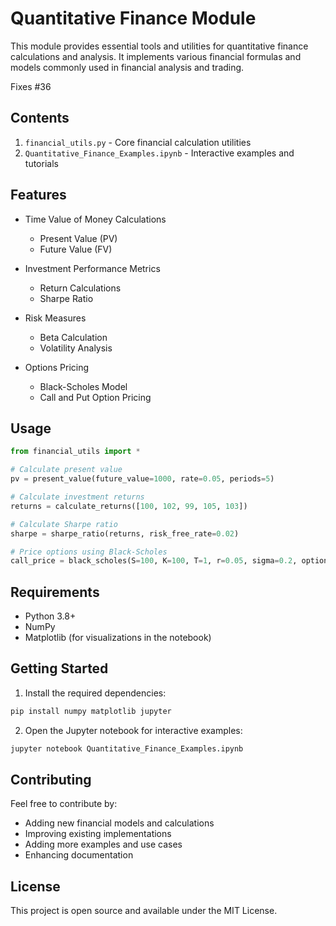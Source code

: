 # Quantitative Finance Module

This module provides essential tools and utilities for quantitative finance calculations and analysis. It implements various financial formulas and models commonly used in financial analysis and trading.

Fixes #36

## Contents

1. `financial_utils.py` - Core financial calculation utilities
2. `Quantitative_Finance_Examples.ipynb` - Interactive examples and tutorials

## Features

- Time Value of Money Calculations
  - Present Value (PV)
  - Future Value (FV)

- Investment Performance Metrics
  - Return Calculations
  - Sharpe Ratio

- Risk Measures
  - Beta Calculation
  - Volatility Analysis

- Options Pricing
  - Black-Scholes Model
  - Call and Put Option Pricing

## Usage

```python
from financial_utils import *

# Calculate present value
pv = present_value(future_value=1000, rate=0.05, periods=5)

# Calculate investment returns
returns = calculate_returns([100, 102, 99, 105, 103])

# Calculate Sharpe ratio
sharpe = sharpe_ratio(returns, risk_free_rate=0.02)

# Price options using Black-Scholes
call_price = black_scholes(S=100, K=100, T=1, r=0.05, sigma=0.2, option_type='call')
```

## Requirements

- Python 3.8+
- NumPy
- Matplotlib (for visualizations in the notebook)

## Getting Started

1. Install the required dependencies:
```bash
pip install numpy matplotlib jupyter
```

2. Open the Jupyter notebook for interactive examples:
```bash
jupyter notebook Quantitative_Finance_Examples.ipynb
```

## Contributing

Feel free to contribute by:
- Adding new financial models and calculations
- Improving existing implementations
- Adding more examples and use cases
- Enhancing documentation

## License

This project is open source and available under the MIT License.